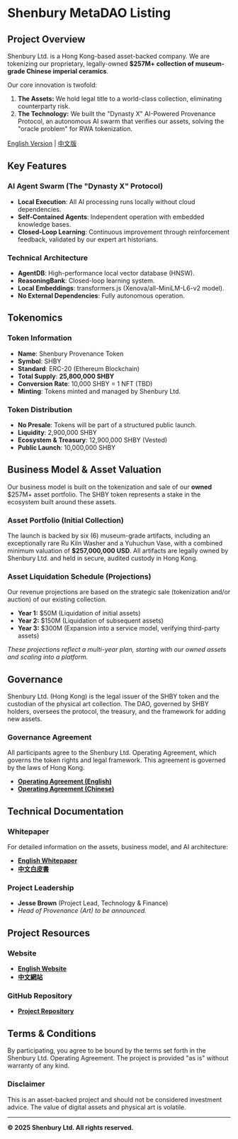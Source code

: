 # Shenbury MetaDAO Listing

## Project Overview

Shenbury Ltd. is a Hong Kong-based asset-backed company. We are tokenizing our proprietary, legally-owned **$257M+ collection of museum-grade Chinese imperial ceramics**.

Our core innovation is twofold:
1.  **The Assets:** We hold legal title to a world-class collection, eliminating counterparty risk.
2.  **The Technology:** We built the "Dynasty X" AI-Powered Provenance Protocol, an autonomous AI swarm that verifies our assets, solving the "oracle problem" for RWA tokenization.

[English Version](METADAO-LISTING.md) | [中文版](METADAO-LISTING-ZH.md)

## Key Features

### AI Agent Swarm (The "Dynasty X" Protocol)
- **Local Execution**: All AI processing runs locally without cloud dependencies.
- **Self-Contained Agents**: Independent operation with embedded knowledge bases.
- **Closed-Loop Learning**: Continuous improvement through reinforcement feedback, validated by our expert art historians.

### Technical Architecture
- **AgentDB**: High-performance local vector database (HNSW).
- **ReasoningBank**: Closed-loop learning system.
- **Local Embeddings**: transformers.js (Xenova/all-MiniLM-L6-v2 model).
- **No External Dependencies**: Fully autonomous operation.

## Tokenomics

### Token Information
- **Name**: Shenbury Provenance Token
- **Symbol**: SHBY
- **Standard**: ERC-20 (Ethereum Blockchain)
- **Total Supply**: **25,800,000 SHBY**
- **Conversion Rate**: 10,000 SHBY = 1 NFT (TBD)
- **Minting**: Tokens minted and managed by Shenbury Ltd.

### Token Distribution
- **No Presale**: Tokens will be part of a structured public launch.
- **Liquidity**: 2,900,000 SHBY
- **Ecosystem & Treasury**: 12,900,000 SHBY (Vested)
- **Public Launch**: 10,000,000 SHBY

## Business Model & Asset Valuation

Our business model is built on the tokenization and sale of our **owned** $257M+ asset portfolio. The SHBY token represents a stake in the ecosystem built around these assets.

### Asset Portfolio (Initial Collection)
The launch is backed by six (6) museum-grade artifacts, including an exceptionally rare Ru Kiln Washer and a Yuhuchun Vase, with a combined minimum valuation of **$257,000,000 USD**. All artifacts are legally owned by Shenbury Ltd. and held in secure, audited custody in Hong Kong.

### Asset Liquidation Schedule (Projections)
Our revenue projections are based on the strategic sale (tokenization and/or auction) of our existing collection.
- **Year 1:** $50M (Liquidation of initial assets)
- **Year 2:** $150M (Liquidation of subsequent assets)
- **Year 3:** $300M (Expansion into a service model, verifying third-party assets)

*These projections reflect a multi-year plan, starting with our owned assets and scaling into a platform.*

## Governance

Shenbury Ltd. (Hong Kong) is the legal issuer of the SHBY token and the custodian of the physical art collection. The DAO, governed by SHBY holders, oversees the protocol, the treasury, and the framework for adding new assets.

### Governance Agreement
All participants agree to the Shenbury Ltd. Operating Agreement, which governs the token rights and legal framework. This agreement is governed by the laws of Hong Kong.

- **[Operating Agreement (English)](OPERATING-AGREEMENT.md)**
- **[Operating Agreement (Chinese)](OPERATING-AGREEMENT-ZH.md)**

## Technical Documentation

### Whitepaper
For detailed information on the assets, business model, and AI architecture:
- **[English Whitepaper](public/whitepaper.html)**
- **[中文白皮書](public/whitepaper-zh.html)**

### Project Leadership
- **Jesse Brown** (Project Lead, Technology & Finance)
- *Head of Provenance (Art) to be announced.*

## Project Resources

### Website
- **[English Website](public/index.html)**
- **[中文網站](public/index-zh.html)**

### GitHub Repository
- **[Project Repository](https://github.com/jnodes/shenbury-ai)**

## Terms & Conditions

By participating, you agree to be bound by the terms set forth in the Shenbury Ltd. Operating Agreement. The project is provided "as is" without warranty of any kind.

### Disclaimer

This is an asset-backed project and should not be considered investment advice. The value of digital assets and physical art is volatile.

---

**© 2025 Shenbury Ltd. All rights reserved.**